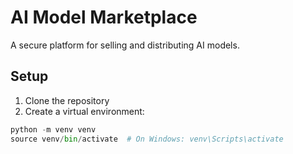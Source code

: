 # AI Model Marketplace

A secure platform for selling and distributing AI models.

## Setup

1. Clone the repository
2. Create a virtual environment:
```python
python -m venv venv
source venv/bin/activate  # On Windows: venv\Scripts\activate